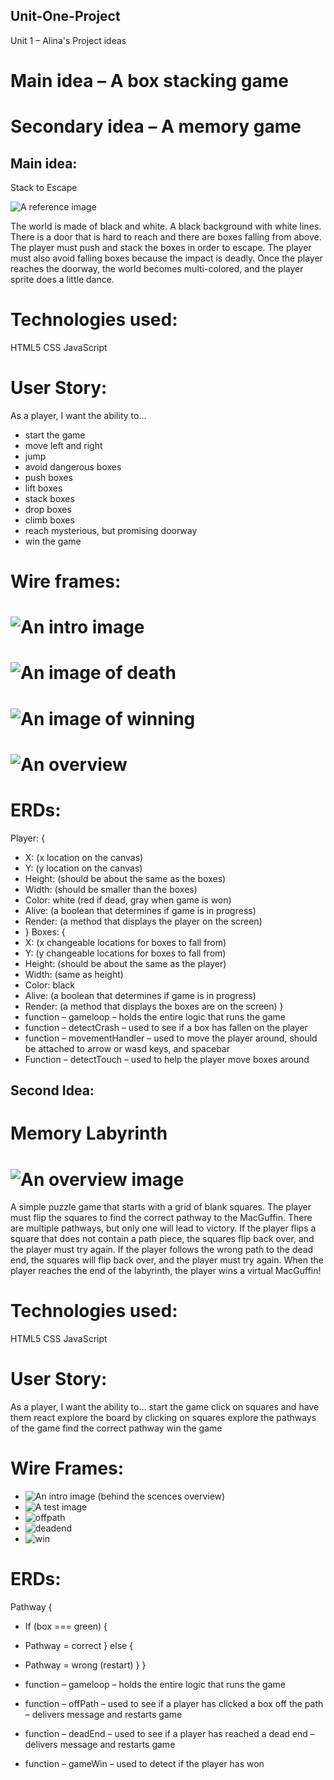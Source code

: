 ## Unit-One-Project
Unit 1 – Alina's Project ideas
# Main idea – A box stacking game
# Secondary idea – A memory game


## Main idea:
Stack to Escape

![A reference image](/stack-game-reference%20image.png)


The world is made of black and white. A black background with white lines. There is a door that is hard to reach and there are boxes falling from above. The player must push and stack the boxes in order to escape. The player must also avoid falling boxes because the impact is deadly. Once the player reaches the doorway, the world becomes multi-colored, and the player sprite does a little dance.

# Technologies used:
HTML5
CSS
JavaScript

# User Story:
 As a player, I want the ability to...
*   start the game
*   move left and right
*   jump
*   avoid dangerous boxes
*   push boxes
*   lift boxes
*   stack boxes
*   drop boxes
*   climb boxes
*   reach mysterious, but promising doorway
*   win the game

# Wire frames:
# ![An intro image](./stack-game-wireframe-intro.png)
# ![An image of death](./stack-game-wireframe-loss.png)
# ![An image of winning](./stack-game-wireframe-win.png)
# ![An overview](./stack-game-wireframe.png)

# ERDs:
Player: {
*   X: (x location on the canvas)
*   Y: (y location on the canvas)
*   Height: (should be about the same as the boxes)
*   Width: (should be smaller than the boxes)
*   Color: white (red if dead, gray when game is won)
*   Alive: (a boolean that determines if game is in progress)
*   Render: (a method that displays the player on the screen)
*   }
Boxes: {
*   X: (x changeable locations for boxes to fall from) 
*   Y: (y changeable locations for boxes to fall from)
*   Height: (should be about the same as the player)
*   Width: (same as height)
*   Color: black
*   Alive: (a boolean that determines if game is in progress)
*   Render: (a method that displays the boxes are on the screen)
}
*   function – gameloop – holds the entire logic that runs the game
*   function – detectCrash – used to see if a box has fallen on the player
*   function – movementHandler – used to move the player around, should be attached to arrow or wasd keys, and spacebar
*   Function – detectTouch – used to help the player move boxes around

 
## Second Idea:

# Memory Labyrinth
# ![An overview image](./memory-labyrinth.png)

A simple puzzle game that starts with a grid of blank squares. The player must flip the squares to find the correct pathway to the MacGuffin. There are multiple pathways, but only one will lead to victory. If the player flips a square that does not contain a path piece, the squares flip back over, and the player must try again. If the player follows the wrong path to the dead end, the squares will flip back over, and the player must try again. When the player reaches the end of the labyrinth, the player wins a virtual MacGuffin!

# Technologies used:
HTML5
CSS
JavaScript

# User Story:
As a player, I want the ability to...
start the game
click on squares and have them react
explore the board by clicking on squares
explore the pathways of the game
find the correct pathway
win the game

# Wire Frames:
*   ![An intro image](./memory-labyrinth-intro.png)
(behind the scences overview)
*   ![A test image](./memory-labyrinth-overview.png)
*   ![offpath](./memory-labyrinth-offPath.png)
*   ![deadend](./memory-labyrinth-deadend.png)
*   ![win](./memory-labyrinth-win.png)


# ERDs:
Pathway {
*   If (box === green) {
*   Pathway = correct
} else {
*   Pathway = wrong (restart)
}
}

*   function – gameloop – holds the entire logic that runs the game
*   function – offPath – used to see if a player has clicked a box off the path – delivers message and restarts game
*   function – deadEnd – used to see if a player has reached a dead end – delivers message and restarts game
*   function – gameWin – used to detect if the player has won

